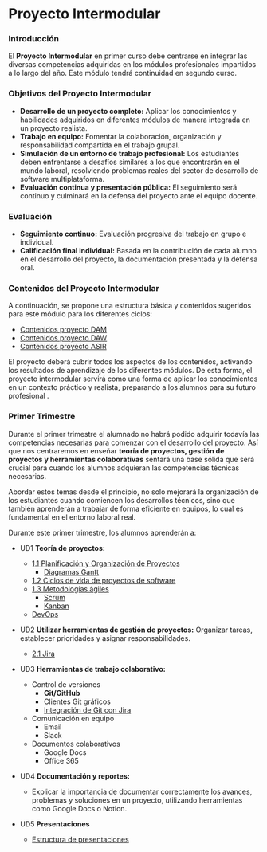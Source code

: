 
# Proyecto Intermodular

### Introducción

El **Proyecto Intermodular** en primer curso debe centrarse en integrar las diversas competencias adquiridas en los módulos profesionales impartidos a lo largo del año. Este módulo tendrá continuidad en segundo curso.

### Objetivos del Proyecto Intermodular

- **Desarrollo de un proyecto completo:** Aplicar los conocimientos y habilidades adquiridos en diferentes módulos de manera integrada en un proyecto realista.
- **Trabajo en equipo:** Fomentar la colaboración, organización y responsabilidad compartida en el trabajo grupal.
- **Simulación de un entorno de trabajo profesional:** Los estudiantes deben enfrentarse a desafíos similares a los que encontrarán en el mundo laboral, resolviendo problemas reales del sector de desarrollo de software multiplataforma.
- **Evaluación continua y presentación pública:** El seguimiento será continuo y culminará en la defensa del proyecto ante el equipo docente.

### Evaluación

- **Seguimiento continuo:** Evaluación progresiva del trabajo en grupo e individual.
- **Calificación final individual:** Basada en la contribución de cada alumno en el desarrollo del proyecto, la documentación presentada y la defensa oral.

### Contenidos del Proyecto Intermodular

A continuación, se propone una estructura básica y contenidos sugeridos para este módulo para los diferentes ciclos:

- [Contenidos proyecto DAM](contenidosDAM.md)
- [Contenidos proyecto DAW](contenidosDAW.md)
- [Contenidos proyecto ASIR](contenidosASIR.md)

El proyecto deberá cubrir todos los aspectos de los contenidos, activando los resultados de aprendizaje de los diferentes módulos. De esta forma, el proyecto intermodular servirá como una forma de aplicar los conocimientos en un contexto práctico y realista, preparando a los alumnos para su futuro profesional .


### Primer Trimestre

Durante el primer trimestre el alumnado no habrá podido adquirir todavía las competencias necesarias para comenzar con el desarrollo del proyecto. Así que nos centraremos en enseñar **teoría de proyectos, gestión de proyectos y herramientas colaborativas** sentará una base sólida que será crucial para cuando los alumnos adquieran las competencias técnicas necesarias.

Abordar estos temas desde el principio, no solo mejorará la organización de los estudiantes cuando comiencen los desarrollos técnicos, sino que también aprenderán a trabajar de forma eficiente en equipos, lo cual es fundamental en el entorno laboral real.

Durante este primer trimestre, los alumnos aprenderán a:

- UD1 **Teoría de proyectos:** 
	- [1.1 Planificación y Organización de Proyectos](UD1/proyectos.md)
		- [Diagramas Gantt](UD1/diagrama_gantt.md)
	- [1.2 Ciclos de vida de proyectos de software](UD1/life_cycle_software.md)
	- [1.3 Metodologías ágiles](UD1/metodologias_agiles.md)
		- [Scrum](UD1/scrum.md)
		- [Kanban](UD1/kanban.md)
  - [DevOps](UD1/devops.md)
		
- UD2 **Utilizar herramientas de gestión de proyectos:** Organizar tareas, establecer prioridades y asignar responsabilidades.	
	- [2.1 Jira](UD2/jira.md)
	
- UD3 **Herramientas de trabajo colaborativo:** 
	- Control de versiones
		- **Git/GitHub**
		- Clientes Git gráficos
		- [Integración de Git con Jira](UD3/gitjira.md)
	- Comunicación en equipo
		- Email
		- Slack
	- Documentos colaborativos
		- Google Docs
		- Office 365
	
- UD4 **Documentación y reportes:** 
	- Explicar la importancia de documentar correctamente los avances, problemas y soluciones en un proyecto, utilizando herramientas como Google Docs o Notion.
	
- UD5 **Presentaciones**
	- [Estructura de presentaciones](UD5/presentaciones.md)
